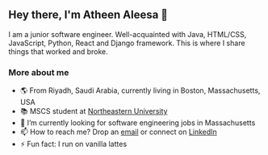 ## Hey there, I'm Atheen Aleesa 👋

I am a junior software engineer. Well-acquainted with Java, HTML/CSS, JavaScript, Python, React and Django framework. This is where I share things that worked and broke.

<!--
**atheen/atheen** is a ✨ _special_ ✨ repository because its `README.md` (this file) appears on your GitHub profile.
-->

### More about me

- 🌎 From Riyadh, Saudi Arabia, currently living in Boston, Massachusetts, USA
- 📚 MSCS student at [Northeastern University](https://northeastern.edu/)
- 🔭 I’m currently looking for software engineering jobs in Massachusetts
- 📫 How to reach me? Drop an [email](mailto:aleesa.atheen@gmail.com) or connect on [LinkedIn]("https://www.linkedin.com/in/atheen-aleesa-750a07178/")
- ⚡ Fun fact: I run on vanilla lattes
